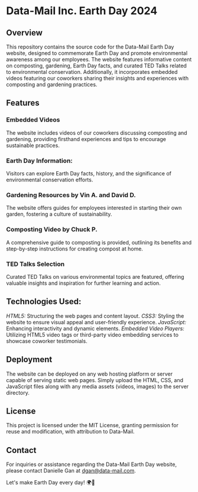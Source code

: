 # Data-Mail Inc. Earth Day 2024
## Overview
This repository contains the source code for the Data-Mail Earth Day website, designed to commemorate Earth Day and promote environmental awareness among our employees. The website features informative content on composting, gardening, Earth Day facts, and curated TED Talks related to environmental conservation. Additionally, it incorporates embedded videos featuring our coworkers sharing their insights and experiences with composting and gardening practices.

## Features
### Embedded Videos 
The website includes videos of our coworkers discussing composting and gardening, providing firsthand experiences and tips to encourage sustainable practices.
### Earth Day Information:
Visitors can explore Earth Day facts, history, and the significance of environmental conservation efforts.
### Gardening Resources by Vin A. and David D.
The website offers guides for employees interested in starting their own garden, fostering a culture of sustainability.
### Composting Video by Chuck P. 
A comprehensive guide to composting is provided, outlining its benefits and step-by-step instructions for creating compost at home.
### TED Talks Selection 
Curated TED Talks on various environmental topics are featured, offering valuable insights and inspiration for further learning and action.
## Technologies Used:
*HTML5:* Structuring the web pages and content layout.
*CSS3:* Styling the website to ensure visual appeal and user-friendly experience.
*JavaScript:* Enhancing interactivity and dynamic elements.
*Embedded Video Players:* Utilizing HTML5 video tags or third-party video embedding services to showcase coworker testimonials.

## Deployment
The website can be deployed on any web hosting platform or server capable of serving static web pages. Simply upload the HTML, CSS, and JavaScript files along with any media assets (videos, images) to the server directory.

## License
This project is licensed under the MIT License, granting permission for reuse and modification, with attribution to Data-Mail.

## Contact
For inquiries or assistance regarding the Data-Mail Earth Day website, please contact Danielle Gan at dgan@data-mail.com.

Let's make Earth Day every day! 🌍🌱
